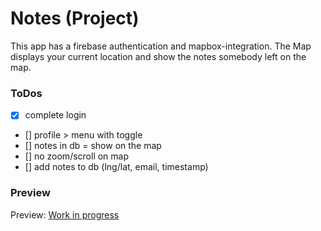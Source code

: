 # Notes (Project)

This app has a firebase authentication and mapbox-integration.
The Map displays your current location and show the notes somebody
left on the map.

### ToDos

- [x] complete login
- [] profile > menu with toggle
- [] notes in db = show on the map
- [] no zoom/scroll on map
- [] add notes to db (lng/lat, email, timestamp)

### Preview

Preview: [Work in progress](http://localhost:3000)
